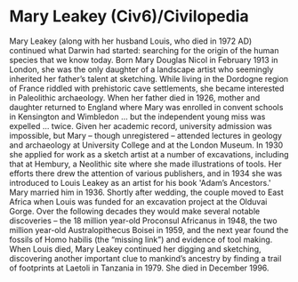 # Mary Leakey (Civ6)/Civilopedia

Mary Leakey (along with her husband Louis, who died in 1972 AD) continued what Darwin had started: searching for the origin of the human species that we know today. Born Mary Douglas Nicol in February 1913 in London, she was the only daughter of a landscape artist who seemingly inherited her father’s talent at sketching. While living in the Dordogne region of France riddled with prehistoric cave settlements, she became interested in Paleolithic archaeology. When her father died in 1926, mother and daughter returned to England where Mary was enrolled in convent schools in Kensington and Wimbledon … but the independent young miss was expelled … twice.
Given her academic record, university admission was impossible, but Mary – though unregistered – attended lectures in geology and archaeology at University College and at the London Museum. In 1930 she applied for work as a sketch artist at a number of excavations, including that at Hembury, a Neolithic site where she made illustrations of tools. Her efforts there drew the attention of various publishers, and in 1934 she was introduced to Louis Leakey as an artist for his book 'Adam’s Ancestors.' Mary married him in 1936.
Shortly after wedding, the couple moved to East Africa when Louis was funded for an excavation project at the Olduvai Gorge. Over the following decades they would make several notable discoveries – the 18 million year-old Proconsul Africanus in 1948, the two million year-old Australopithecus Boisei in 1959, and the next year found the fossils of Homo habilis (the “missing link”) and evidence of tool making. When Louis died, Mary Leakey continued her digging and sketching, discovering another important clue to mankind’s ancestry by finding a trail of footprints at Laetoli in Tanzania in 1979. She died in December 1996.